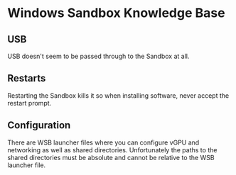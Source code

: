 # Windows Sandbox Knowledge Base

## USB

USB doesn't seem to be passed through to the Sandbox at all.

## Restarts

Restarting the Sandbox kills it so when installing software, never accept the restart prompt.

## Configuration

There are WSB launcher files where you can configure vGPU and networking as well as shared
directories. Unfortunately the paths to the shared directories must be absolute and cannot
be relative to the WSB launcher file.
